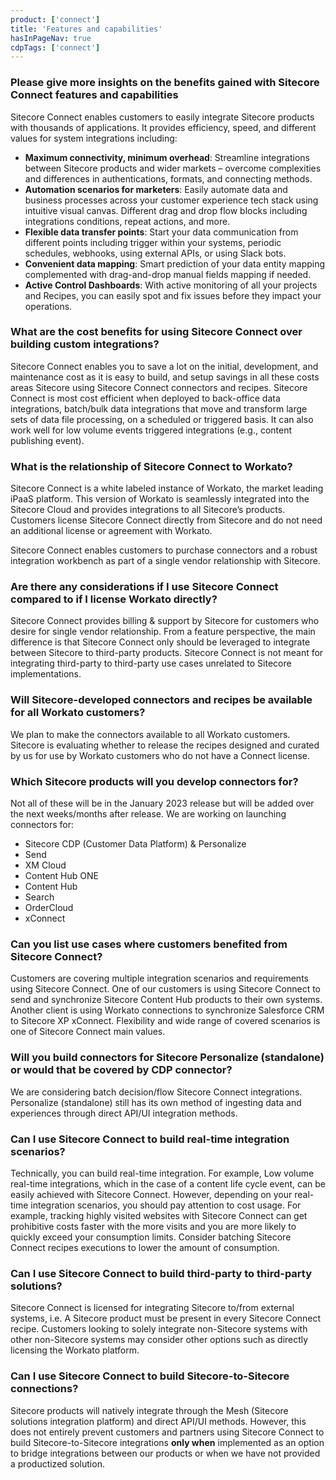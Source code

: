 ```yaml
---
product: ['connect']
title: 'Features and capabilities'
hasInPageNav: true
cdpTags: ['connect']
---
```


### Please give more insights on the benefits gained with Sitecore Connect features and capabilities

Sitecore Connect enables customers to easily integrate Sitecore products with thousands of applications. It provides efficiency, speed, and different values for system integrations including:

- **Maximum connectivity, minimum overhead**: Streamline integrations between Sitecore products and wider markets – overcome complexities and differences in authentications, formats, and connecting methods.
- **Automation scenarios for marketers**: Easily automate data and business processes across your customer experience tech stack using intuitive visual canvas. Different drag and drop flow blocks including integrations conditions, repeat actions, and more.
- **Flexible data transfer points**: Start your data communication from different points including trigger within your systems, periodic schedules, webhooks, using external APIs, or using Slack bots.
- **Convenient data mapping**: Smart prediction of your data entity mapping complemented with drag-and-drop manual fields mapping if needed.
- **Active Control Dashboards**: With active monitoring of all your projects and Recipes, you can easily spot and fix issues before they impact your operations.

### What are the cost benefits for using Sitecore Connect over building custom integrations?

Sitecore Connect enables you to save a lot on the initial, development, and maintenance cost as it is easy to build, and setup savings in all these costs areas Sitecore using Sitecore Connect connectors and recipes. Sitecore Connect is most cost efficient when deployed to back-office data integrations, batch/bulk data integrations that move and transform large sets of data file processing, on a scheduled or triggered basis. It can also work well for low volume events triggered integrations (e.g., content publishing event).

### What is the relationship of Sitecore Connect to Workato?

Sitecore Connect is a white labeled instance of Workato, the market leading iPaaS platform. This version of Workato is seamlessly integrated into the Sitecore Cloud and provides integrations to all Sitecore’s products. Customers license Sitecore Connect directly from Sitecore and do not need an additional license or agreement with Workato.

Sitecore Connect enables customers to purchase connectors and a robust integration workbench as part of a single vendor relationship with Sitecore.

### Are there any considerations if I use Sitecore Connect compared to if I license Workato directly?

Sitecore Connect provides billing & support by Sitecore for customers who desire for single vendor relationship. From a feature perspective, the main difference is that Sitecore Connect only should be leveraged to integrate between Sitecore to third-party products. Sitecore Connect is not meant for integrating third-party to third-party use cases unrelated to Sitecore implementations.

### Will Sitecore-developed connectors and recipes be available for all Workato customers?

We plan to make the connectors available to all Workato customers. Sitecore is evaluating whether to release the recipes designed and curated by us for use by Workato customers who do not have a Connect license.

### Which Sitecore products will you develop connectors for?

Not all of these will be in the January 2023 release but will be added over the next weeks/months after release. We are working on launching connectors for:

- Sitecore CDP (Customer Data Platform) & Personalize
- Send
- XM Cloud
- Content Hub ONE
- Content Hub
- Search
- OrderCloud
- xConnect

### Can you list use cases where customers benefited from Sitecore Connect?

Customers are covering multiple integration scenarios and requirements using Sitecore Connect. One of our customers is using Sitecore Connect to send and synchronize Sitecore Content Hub products to their own systems. Another client is using Workato connections to synchronize Salesforce CRM to Sitecore XP xConnect. Flexibility and wide range of covered scenarios is one of Sitecore Connect main values.

### Will you build connectors for Sitecore Personalize (standalone) or would that be covered by CDP connector?

We are considering batch decision/flow Sitecore Connect integrations. Personalize (standalone) still has its own method of ingesting data and experiences through direct API/UI integration methods.

### Can I use Sitecore Connect to build real-time integration scenarios?

Technically, you can build real-time integration. For example, Low volume real-time integrations, which in the case of a content life cycle event, can be easily achieved with Sitecore Connect. However, depending on your real-time integration scenarios, you should pay attention to cost usage. For example, tracking highly visited websites with Sitecore Connect can get prohibitive costs faster with the more visits and you are more likely to quickly exceed your consumption limits. Consider batching Sitecore Connect recipes executions to lower the amount of consumption.

### Can I use Sitecore Connect to build third-party to third-party solutions?

Sitecore Connect is licensed for integrating Sitecore to/from external systems, i.e. A Sitecore product must be present in every Sitecore Connect recipe. Customers looking to solely integrate non-Sitecore systems with other non-Sitecore systems may consider other options such as directly licensing the Workato platform.

### Can I use Sitecore Connect to build Sitecore-to-Sitecore connections?

Sitecore products will natively integrate through the Mesh (Sitecore solutions integration platform) and direct API/UI methods. However, this does not entirely prevent customers and partners using Sitecore Connect to build Sitecore-to-Sitecore integrations **only when** implemented as an option to bridge integrations between our products or when we have not provided a productized solution.
